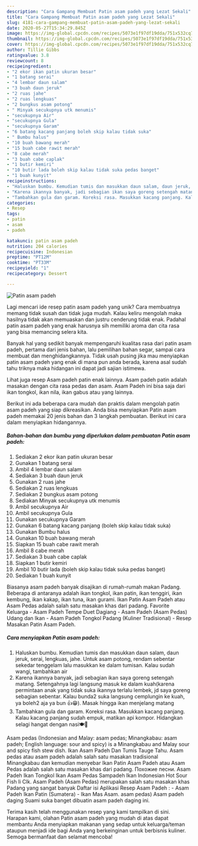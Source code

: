 ```yaml
---
description: "Cara Gampang Membuat Patin asam padeh yang Lezat Sekali"
title: "Cara Gampang Membuat Patin asam padeh yang Lezat Sekali"
slug: 4181-cara-gampang-membuat-patin-asam-padeh-yang-lezat-sekali
date: 2020-05-27T15:34:29.845Z
image: https://img-global.cpcdn.com/recipes/5073e1f97df19dda/751x532cq70/patin-asam-padeh-foto-resep-utama.jpg
thumbnail: https://img-global.cpcdn.com/recipes/5073e1f97df19dda/751x532cq70/patin-asam-padeh-foto-resep-utama.jpg
cover: https://img-global.cpcdn.com/recipes/5073e1f97df19dda/751x532cq70/patin-asam-padeh-foto-resep-utama.jpg
author: Tillie Gibbs
ratingvalue: 3.8
reviewcount: 8
recipeingredient:
- "2 ekor ikan patin ukuran besar"
- "1 batang serai"
- "4 lembar daun salam"
- "3 buah daun jeruk"
- "2 ruas jahe"
- "2 ruas lengkuas"
- "2 bungkus asam potong"
- " Minyak secukupnya utk menumis"
- "secukupnya Air"
- "secukupnya Gula"
- "secukupnya Garam"
- "6 batang kacang panjang boleh skip kalau tidak suka"
- " Bumbu halus"
- "10 buah bawang merah"
- "15 buah cabe rawit merah"
- "8 cabe merah"
- "3 buah cabe caplak"
- "1 butir kemiri"
- "10 butir lada boleh skip kalau tidak suka pedas banget"
- "1 buah kunyit"
recipeinstructions:
- "Haluskan bumbu. Kemudian tumis dan masukkan daun salam, daun jeruk, serai, lengkuas, jahe. Untuk asam potong, rendam sebentar sekedar tenggelam lalu masukkan ke dalam tumisan. Kalau sudah wangi, tambahkan air"
- "Karena ikannya banyak, jadi sebagian ikan saya goreng setengah matang. Setengahnya lagi langsung masuk ke dalam kuah(karena permintaan anak yang tidak suka ikannya terlalu lembek, jd saya goreng sebagian sebentar. Kalau bunda2 suka langsung cemplungin ke kuah, ya boleh2 aja ya bun 👍😁). Masak hingga ikan menjelang matang"
- "Tambahkan gula dan garam. Koreksi rasa. Masukkan kacang panjang. Kalau kacang panjang sudah empuk, matikan api kompor. Hidangkan selagi hangat dengan nasi🍽🤤"
categories:
- Resep
tags:
- patin
- asam
- padeh

katakunci: patin asam padeh 
nutrition: 204 calories
recipecuisine: Indonesian
preptime: "PT12M"
cooktime: "PT33M"
recipeyield: "1"
recipecategory: Dessert

---
```



![Patin asam padeh](https://img-global.cpcdn.com/recipes/5073e1f97df19dda/751x532cq70/patin-asam-padeh-foto-resep-utama.jpg)

Lagi mencari ide resep patin asam padeh yang unik? Cara membuatnya memang tidak susah dan tidak juga mudah. Kalau keliru mengolah maka hasilnya tidak akan memuaskan dan justru cenderung tidak enak. Padahal patin asam padeh yang enak harusnya sih memiliki aroma dan cita rasa yang bisa memancing selera kita.

Banyak hal yang sedikit banyak mempengaruhi kualitas rasa dari patin asam padeh, pertama dari jenis bahan, lalu pemilihan bahan segar, sampai cara membuat dan menghidangkannya. Tidak usah pusing jika mau menyiapkan patin asam padeh yang enak di mana pun anda berada, karena asal sudah tahu triknya maka hidangan ini dapat jadi sajian istimewa.

Lihat juga resep Asam padeh patin enak lainnya. Asam padeh patin adalah masakan dengan cita rasa pedas dan asam. Asam Padeh ini bisa saja dari ikan tongkol, ikan nila, ikan gabus atau yang lainnya.


Berikut ini ada beberapa cara mudah dan praktis dalam mengolah patin asam padeh yang siap dikreasikan. Anda bisa menyiapkan Patin asam padeh memakai 20 jenis bahan dan 3 langkah pembuatan. Berikut ini cara dalam menyiapkan hidangannya.

<!--inarticleads1-->

##### Bahan-bahan dan bumbu yang diperlukan dalam pembuatan Patin asam padeh:

1. Sediakan 2 ekor ikan patin ukuran besar
1. Gunakan 1 batang serai
1. Ambil 4 lembar daun salam
1. Sediakan 3 buah daun jeruk
1. Gunakan 2 ruas jahe
1. Sediakan 2 ruas lengkuas
1. Sediakan 2 bungkus asam potong
1. Sediakan  Minyak secukupnya utk menumis
1. Ambil secukupnya Air
1. Ambil secukupnya Gula
1. Gunakan secukupnya Garam
1. Gunakan 6 batang kacang panjang (boleh skip kalau tidak suka)
1. Gunakan  Bumbu halus
1. Gunakan 10 buah bawang merah
1. Siapkan 15 buah cabe rawit merah
1. Ambil 8 cabe merah
1. Sediakan 3 buah cabe caplak
1. Siapkan 1 butir kemiri
1. Ambil 10 butir lada (boleh skip kalau tidak suka pedas banget)
1. Sediakan 1 buah kunyit


Biasanya asam padeh banyak disajikan di rumah-rumah makan Padang. Beberapa di antaranya adalah ikan tongkol, ikan patin, ikan tenggiri, ikan kembung, ikan kakap, ikan tuna, ikan gurami. Ikan Patin Asam Padeh atau Asam Pedas adalah salah satu masakan khas dari padang. Favorite Keluarga - Asam Padeh Tempe Duet Dagiang - Asam Padeh (Asam Pedas) Udang dan Ikan - Asam Padeh Tongkol Padang (Kuliner Tradisional) - Resep Masakan Patin Asam Padeh. 

<!--inarticleads2-->

##### Cara menyiapkan Patin asam padeh:

1. Haluskan bumbu. Kemudian tumis dan masukkan daun salam, daun jeruk, serai, lengkuas, jahe. Untuk asam potong, rendam sebentar sekedar tenggelam lalu masukkan ke dalam tumisan. Kalau sudah wangi, tambahkan air
1. Karena ikannya banyak, jadi sebagian ikan saya goreng setengah matang. Setengahnya lagi langsung masuk ke dalam kuah(karena permintaan anak yang tidak suka ikannya terlalu lembek, jd saya goreng sebagian sebentar. Kalau bunda2 suka langsung cemplungin ke kuah, ya boleh2 aja ya bun 👍😁). Masak hingga ikan menjelang matang
1. Tambahkan gula dan garam. Koreksi rasa. Masukkan kacang panjang. Kalau kacang panjang sudah empuk, matikan api kompor. Hidangkan selagi hangat dengan nasi🍽🤤


Asam pedas (Indonesian and Malay: asam pedas; Minangkabau: asam padeh; English language: sour and spicy) is a Minangkabau and Malay sour and spicy fish stew dish. Ikan Asam Padeh Dan Tumis Tauge Tahu. Asam pedas atau asam padeh adalah salah satu masakan tradisional Minangkabau dan kemudian menyebar Ikan Patin Asam Padeh atau Asam Pedas adalah salah satu masakan khas dari padang. Похожие песни. Asam Padeh Ikan Tongkol Ikan Asam Pedas Sampadeh Ikan Indonesian Hot Sour Fish Ii Clk. Asam Padeh (Asam Pedas) merupakan salah satu masakan khas Padang yang sangat banyak Daftar isi Aplikasi Resep Asam Padeh : - Asam Padeh Ikan Patin (Sumatera) - Ikan Mas Asam. asam pedas) Asam padeh daging Suami suka banget dibuatin asam padeh daging ini. 

Terima kasih telah menggunakan resep yang kami tampilkan di sini. Harapan kami, olahan Patin asam padeh yang mudah di atas dapat membantu Anda menyiapkan makanan yang sedap untuk keluarga/teman ataupun menjadi ide bagi Anda yang berkeinginan untuk berbisnis kuliner. Semoga bermanfaat dan selamat mencoba!
